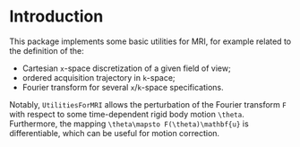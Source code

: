 # Introduction

This package implements some basic utilities for MRI, for example related to the definition of the:
- Cartesian ``x``-space discretization of a given field of view;
- ordered acquisition trajectory in ``k``-space;
- Fourier transform for several ``x``/``k``-space specifications.

Notably, `UtilitiesForMRI` allows the perturbation of the Fourier transform ``F`` with respect to some time-dependent rigid body motion ``\theta``. Furthermore, the mapping ``\theta\mapsto F(\theta)\mathbf{u}`` is differentiable, which can be useful for motion correction.